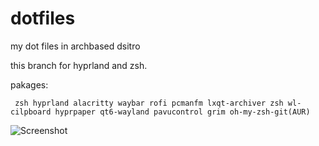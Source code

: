 # dotfiles

my dot files in archbased dsitro

this branch for hyprland and zsh.

pakages:

```
 zsh hyprland alacritty waybar rofi pcmanfm lxqt-archiver zsh wl-cilpboard hyprpaper qt6-wayland pavucontrol grim oh-my-zsh-git(AUR)

```

![Screenshot](https://codeberg.org/pyrs/dotfiles/raw/branch/main/SCREENSHOTS/1700077916_grim.png "Screenshot")
